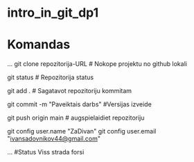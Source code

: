 # intro_in_git_dp1


 # Komandas
 ...
 git clone repozitorija-URL      # Nokope projektu no github lokali

git status                       # Repozitorija status

git add .                        # Sagatavot repozitoriju kommitam

git commit -m "Paveiktais darbs" #Versijas izveide

git push origin main             # augspielaidiet repozitoriju


git config user.name "ZaDivan"
git config user.email "ivansadovnikov44@gmail.com"

 ...
#Status
Viss strada forsi
